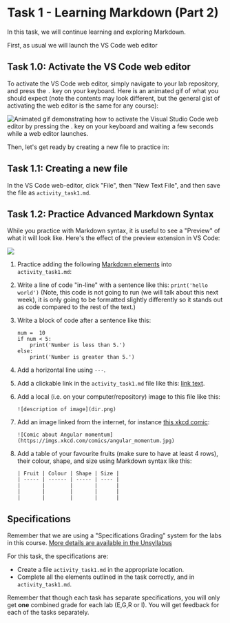 # Task 1 - Learning Markdown (Part 2)

In this task, we will continue learning and exploring Markdown.

First, as usual we will launch the VS Code web editor

## Task 1.0: Activate the VS Code web editor

To activate the VS Code web editor, simply navigate to your lab repository, and press the `.` key on your keyboard.
Here is an animated gif of what you should expect (note the contents may look different, but the general gist of activating the web editor is the same for any course):

![Animated gif demonstrating how to activate the Visual Studio Code web editor by pressing the `.` key on your keyboard and waiting a few seconds while a web editor launches.](images/GitHub_activate_VS.gif)

Then, let's get ready by creating a new file to practice in:

## Task 1.1: Creating a new file

In the VS Code web-editor, click "File", then "New Text File", and then save the file as `activity_task1.md`.

## Task 1.2: Practice Advanced Markdown Syntax

While you practice with Markdown syntax, it is useful to see a "Preview" of what it will look like.
Here's the effect of the preview extension in VS Code:

![](images/md_preview.gif)

1. Practice adding the following [Markdown elements](https://www.markdownguide.org/cheat-sheet/) into `activity_task1.md`:

1. Write a line of code "in-line" with a sentence like this: `print('hello world')` (Note, this code is not going to run (we will talk about this next week), it is only going to be formatted slightly differently so it stands out as code compared to the rest of the text.)
1. Write a block of code after a sentence like this: 
    ```
    num =  10
    if num < 5:
        print('Number is less than 5.')
    else:
        print('Number is greater than 5.')
    ```
1. Add a horizontal line using `---`.
1. Add a clickable link in the `activity_task1.md` file like this: [link text](https://cbc.ca).
1. Add a local (i.e. on your computer/repository) image to this file like this:
    ```
    ![description of image](dir.png)
    ```
1. Add an image linked from the internet, for instance [this xkcd comic](https://imgs.xkcd.com/comics/angular_momentum.jpg):
    ```
    ![Comic about Angular momentum](https://imgs.xkcd.com/comics/angular_momentum.jpg)
    ```
1. Add a table of your favourite fruits (make sure to have at least 4 rows), their colour, shape, and size using Markdown syntax like this:
    ```
    | Fruit | Colour | Shape | Size |
    | ----- | ------ | ----- | ---- |
    |       |        |       |      |
    |       |        |       |      |
    |       |        |       |      |
    ```

## Specifications

Remember that we are using a "Specifications Grading" system for the labs in this course.
[More details are available in the Unsyllabus](https://firas.moosvi.com/courses/cosc122/2022_WT1/about/unsyllabus.html#specifications-grading)

For this task, the specifications are:

- Create a file `activity_task1.md` in the appropriate location.
- Complete all the elements outlined in the task correctly, and in `activity_task1.md`.

Remember that though each task has separate specifications, you will only get **one** combined grade for each lab (E,G,R or I).
You will get feedback for each of the tasks separately.